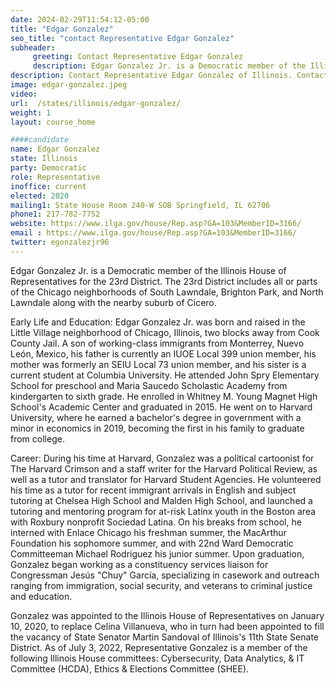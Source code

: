 ```yaml
---
date: 2024-02-29T11:54:12-05:00
title: "Edgar Gonzalez"
seo_title: "contact Representative Edgar Gonzalez"
subheader:
     greeting: Contact Representative Edgar Gonzalez
     description: Edgar Gonzalez Jr. is a Democratic member of the Illinois House of Representatives for the 23rd District. The 23rd District includes all or parts of the Chicago neighborhoods of South Lawndale, Brighton Park, and North Lawndale along with the nearby suburb of Cicero.
description: Contact Representative Edgar Gonzalez of Illinois. Contact information for Edgar Gonzalez includes email address, phone number, and mailing address.
image: edgar-gonzalez.jpeg
video:
url:  /states/illinois/edgar-gonzalez/
weight: 1
layout: course_home

####candidate
name: Edgar Gonzalez
state: Illinois
party: Democratic
role: Representative
inoffice: current
elected: 2020
mailing1: State House Room 240-W SOB Springfield, IL 62706
phone1: 217-782-7752
website: https://www.ilga.gov/house/Rep.asp?GA=103&MemberID=3166/
email : https://www.ilga.gov/house/Rep.asp?GA=103&MemberID=3166/
twitter: egonzalezjr96
---
```


Edgar Gonzalez Jr. is a Democratic member of the Illinois House of Representatives for the 23rd District. The 23rd District includes all or parts of the Chicago neighborhoods of South Lawndale, Brighton Park, and North Lawndale along with the nearby suburb of Cicero.

Early Life and Education:
Edgar Gonzalez Jr. was born and raised in the Little Village neighborhood of Chicago, Illinois, two blocks away from Cook County Jail. A son of working-class immigrants from Monterrey, Nuevo León, Mexico, his father is currently an IUOE Local 399 union member, his mother was formerly an SEIU Local 73 union member, and his sister is a current student at Columbia University. He attended John Spry Elementary School for preschool and Maria Saucedo Scholastic Academy from kindergarten to sixth grade. He enrolled in Whitney M. Young Magnet High School's Academic Center and graduated in 2015. He went on to Harvard University, where he earned a bachelor's degree in government with a minor in economics in 2019, becoming the first in his family to graduate from college.

Career:
During his time at Harvard, Gonzalez was a political cartoonist for The Harvard Crimson and a staff writer for the Harvard Political Review, as well as a tutor and translator for Harvard Student Agencies. He volunteered his time as a tutor for recent immigrant arrivals in English and subject tutoring at Chelsea High School and Malden High School, and launched a tutoring and mentoring program for at-risk Latinx youth in the Boston area with Roxbury nonprofit Sociedad Latina. On his breaks from school, he interned with Enlace Chicago his freshman summer, the MacArthur Foundation his sophomore summer, and with 22nd Ward Democratic Committeeman Michael Rodriguez his junior summer. Upon graduation, Gonzalez began working as a constituency services liaison for Congressman Jesús "Chuy" García, specializing in casework and outreach ranging from immigration, social security, and veterans to criminal justice and education.

Gonzalez was appointed to the Illinois House of Representatives on January 10, 2020, to replace Celina Villanueva, who in turn had been appointed to fill the vacancy of State Senator Martin Sandoval of Illinois's 11th State Senate District. As of July 3, 2022, Representative Gonzalez is a member of the following Illinois House committees: Cybersecurity, Data Analytics, & IT Committee (HCDA), Ethics & Elections Committee (SHEE).
